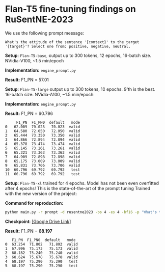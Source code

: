 # Flan-T5 fine-tuning findings on RuSentNE-2023

We use the following prompt message:

```
What's the attitude of the sentence '{context}' to the target '{target}'? Select one from: positive, negative, neutral.
```

**Setup**: `Flan-T5-base`, output up to 300 tokens, 12 epochs, 16-batch size. 
NVidia-V100, ~1.5 min/epoch

**Implementation:** `engine_prompt.py`

**Result:** F1_PN = 57.01

**Setup**: `Flan-T5-large` output up to 300 tokens, 10 epochs. 9'th is the best. 16-batch size. NVidia-A100, ~1.5 min/epoch

**Implementation:** `engine_prompt.py`

**Result:** F1_PN = 60.796
```
     F1_PN  F1_PN0  default   mode
0   62.009  70.023   70.023  valid
1   64.580  72.050   72.050  valid
2   65.444  73.350   73.350  valid
3   64.866  72.894   72.894  valid
4   65.378  73.474   73.474  valid
5   65.145  73.261   73.261  valid
6   65.321  73.363   73.363  valid
7   64.909  72.898   72.898  valid
8   65.175  73.009   73.009  valid
9   65.831  73.706   73.706  valid
10  60.796  69.792   69.792   test
11  60.796  69.792   69.792   test
```

**Setup**: `Flan-T5-xl` trained for 4 epochs. Model has not been even overfitted after 4 epochs! This is the state-of-the-art of the prompt tuning 
Trained with the new version of the project: 

**Command for reproduction:**
```bash
python main.py -r prompt -d rusentne2023 -bs 4 -es 4 -bf16 -p "What's the attitude of the sentence '{context}', to the target '{target}'?"
```

**Checkpoint**: [[Google Drive Link]](https://drive.google.com/file/d/1-i3cHozJ1F98JsOiMtZoXJB0GiuGGygF/view?usp=sharing)

**Result:** F1_PN = **68.197** 
```
   F1_PN  F1_PN0  default   mode
0  63.254  71.802   71.802  valid
1  67.996  75.173   75.173  valid
2  68.182  75.240   75.240  valid
3  68.624  75.678   75.678  valid
4  68.197  75.290   75.290   test
5  68.197  75.290   75.290   test
```